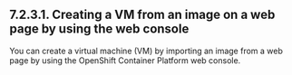 ## 7.2.3.1. Creating a VM from an image on a web page by using the web console

You can create a virtual machine (VM) by importing an image from a web page by using the OpenShift Container Platform web console.

